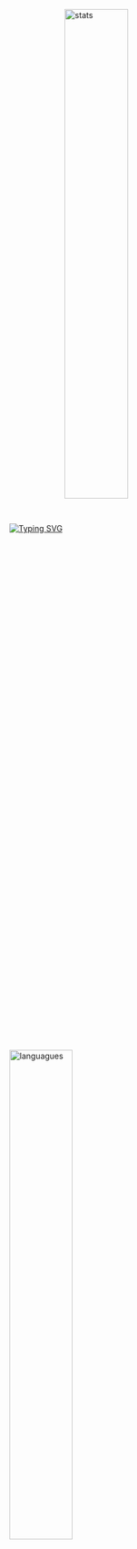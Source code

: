 [![Typing SVG](https://readme-typing-svg.demolab.com/?lines=Hi+there,+I'm+Vaishnavi)](https://git.io/typing-svg)
<img alt="stats" align="center" width="47%"  src="https://github-readme-stats.vercel.app/api?username=Vaitae&show_icons=true&theme=radical)"/>
<img alt="languagues" align="center"  width="47%" src="https://github-readme-stats.vercel.app/api/top-langs/?username=Vaitae&layout=compact&theme=radical)"/>

<!--
**Vaitae/Vaitae** is a ✨ _special_ ✨ repository because its `README.md` (this file) appears on your GitHub profile.

Here are some ideas to get you started:

- 🔭 I’m currently working on ...
- 🌱 I’m currently learning 
- 👯 I’m looking to collaborate on ...
- 🤔 I’m looking for help with ...
- 💬 Ask me about ...
- 📫 How to reach me: ...
- 😄 Pronouns: ...
- ⚡ Fun fact: ...
-->
